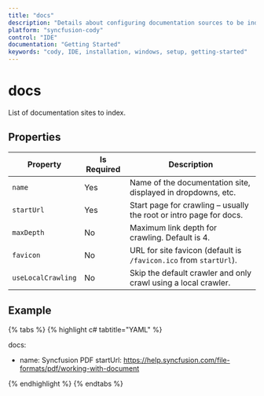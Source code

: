 ```yaml
---
title: "docs"
description: "Details about configuring documentation sources to be indexed and made available for Cody IDE's language models."
platform: "syncfusion-cody"
control: "IDE"
documentation: "Getting Started"
keywords: "cody, IDE, installation, windows, setup, getting-started"
---
```


# docs

List of documentation sites to index.

## Properties

<table>
  <thead>
    <tr>
      <th>Property</th>
      <th>Is Required</th>
      <th>Description</th>
    </tr>
  </thead>
  <tr>
    <td><code>name</code></td>
    <td>Yes</td>
    <td>Name of the documentation site, displayed in dropdowns, etc.</td>
  </tr>
  <tr>
    <td><code>startUrl</code></td>
    <td>Yes</td>
    <td>Start page for crawling – usually the root or intro page for docs.</td>
  </tr>
  <tr>
    <td><code>maxDepth</code></td>
    <td>No</td>
    <td>Maximum link depth for crawling. Default is 4.</td>
  </tr>
  <tr>
    <td><code>favicon</code></td>
    <td>No</td>
    <td>URL for site favicon (default is <code>/favicon.ico</code> from <code>startUrl</code>).</td>
  </tr>
  <tr>
    <td><code>useLocalCrawling</code></td>
    <td>No</td>
    <td>Skip the default crawler and only crawl using a local crawler.</td>
  </tr>
</table>

## Example

{% tabs %}
{% highlight c# tabtitle="YAML" %}

docs:
  - name: Syncfusion PDF
    startUrl: https://help.syncfusion.com/file-formats/pdf/working-with-document

{% endhighlight %}
{% endtabs %}